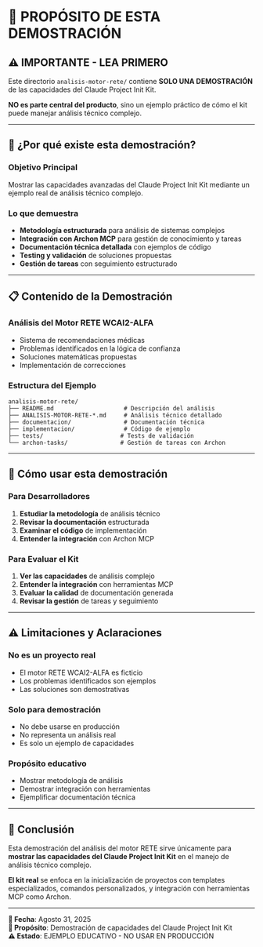 # 🎯 **PROPÓSITO DE ESTA DEMOSTRACIÓN**

## ⚠️ **IMPORTANTE - LEA PRIMERO**

Este directorio `analisis-motor-rete/` contiene **SOLO UNA DEMOSTRACIÓN** de las capacidades del Claude Project Init Kit. 

**NO es parte central del producto**, sino un ejemplo práctico de cómo el kit puede manejar análisis técnico complejo.

---

## 🎯 **¿Por qué existe esta demostración?**

### **Objetivo Principal**
Mostrar las capacidades avanzadas del Claude Project Init Kit mediante un ejemplo real de análisis técnico complejo.

### **Lo que demuestra**
- **Metodología estructurada** para análisis de sistemas complejos
- **Integración con Archon MCP** para gestión de conocimiento y tareas
- **Documentación técnica detallada** con ejemplos de código
- **Testing y validación** de soluciones propuestas
- **Gestión de tareas** con seguimiento estructurado

---

## 📋 **Contenido de la Demostración**

### **Análisis del Motor RETE WCAI2-ALFA**
- Sistema de recomendaciones médicas
- Problemas identificados en la lógica de confianza
- Soluciones matemáticas propuestas
- Implementación de correcciones

### **Estructura del Ejemplo**
```
analisis-motor-rete/
├── README.md                    # Descripción del análisis
├── ANALISIS-MOTOR-RETE-*.md     # Análisis técnico detallado
├── documentacion/               # Documentación técnica
├── implementacion/              # Código de ejemplo
├── tests/                      # Tests de validación
└── archon-tasks/               # Gestión de tareas con Archon
```

---

## 🚀 **Cómo usar esta demostración**

### **Para Desarrolladores**
1. **Estudiar la metodología** de análisis técnico
2. **Revisar la documentación** estructurada
3. **Examinar el código** de implementación
4. **Entender la integración** con Archon MCP

### **Para Evaluar el Kit**
1. **Ver las capacidades** de análisis complejo
2. **Entender la integración** con herramientas MCP
3. **Evaluar la calidad** de documentación generada
4. **Revisar la gestión** de tareas y seguimiento

---

## ⚠️ **Limitaciones y Aclaraciones**

### **No es un proyecto real**
- El motor RETE WCAI2-ALFA es ficticio
- Los problemas identificados son ejemplos
- Las soluciones son demostrativas

### **Solo para demostración**
- No debe usarse en producción
- No representa un análisis real
- Es solo un ejemplo de capacidades

### **Propósito educativo**
- Mostrar metodología de análisis
- Demostrar integración con herramientas
- Ejemplificar documentación técnica

---

## 🎯 **Conclusión**

Esta demostración del análisis del motor RETE sirve únicamente para **mostrar las capacidades del Claude Project Init Kit** en el manejo de análisis técnico complejo.

**El kit real** se enfoca en la inicialización de proyectos con templates especializados, comandos personalizados, y integración con herramientas MCP como Archon.

---

**📅 Fecha**: Agosto 31, 2025  
**🎯 Propósito**: Demostración de capacidades del Claude Project Init Kit  
**⚠️ Estado**: EJEMPLO EDUCATIVO - NO USAR EN PRODUCCIÓN
